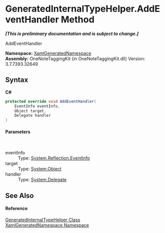 # GeneratedInternalTypeHelper.AddEventHandler Method 
 _**\[This is preliminary documentation and is subject to change.\]**_

AddEventHandler

**Namespace:**&nbsp;<a href="d56f9899-ea68-441a-14bf-b7e43a3035c7.md">XamlGeneratedNamespace</a><br />**Assembly:**&nbsp;OneNoteTaggingKit (in OneNoteTaggingKit.dll) Version: 3.7.7393.32649

## Syntax

**C#**<br />
``` C#
protected override void AddEventHandler(
	EventInfo eventInfo,
	Object target,
	Delegate handler
)
```


#### Parameters
&nbsp;<dl><dt>eventInfo</dt><dd>Type: <a href="http://msdn2.microsoft.com/en-us/library/wzdwwzya" target="_blank">System.Reflection.EventInfo</a><br /></dd><dt>target</dt><dd>Type: <a href="http://msdn2.microsoft.com/en-us/library/e5kfa45b" target="_blank">System.Object</a><br /></dd><dt>handler</dt><dd>Type: <a href="http://msdn2.microsoft.com/en-us/library/y22acf51" target="_blank">System.Delegate</a><br /></dd></dl>

## See Also


#### Reference
<a href="55cad188-76ae-4170-e16c-99dd7b48db5f.md">GeneratedInternalTypeHelper Class</a><br /><a href="d56f9899-ea68-441a-14bf-b7e43a3035c7.md">XamlGeneratedNamespace Namespace</a><br />